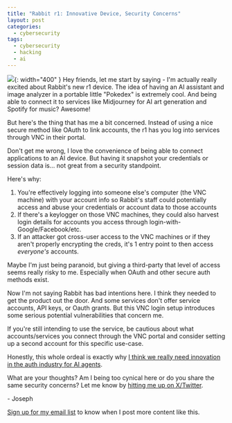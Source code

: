 ```yaml
---
title: "Rabbit r1: Innovative Device, Security Concerns"
layout: post
categories:
  - cybersecurity
tags:
  - cybersecurity
  - hacking
  - ai
---
```

![](/assets/images/rabbit-r1-security-concerns.png){: width="400" }
Hey friends, let me start by saying - I'm actually really excited about Rabbit's new r1 device. The idea of having an AI assistant and image analyzer in a portable little "Pokedex" is extremely cool. And being able to connect it to services like Midjourney for AI art generation and Spotify for music? Awesome!

But here's the thing that has me a bit concerned. Instead of using a nice secure method like OAuth to link accounts, the r1 has you log into services through VNC in their portal.

Don't get me wrong, I love the convenience of being able to connect applications to an AI device. But having it snapshot your credentials or session data is... not great from a security standpoint. 

Here's why:

1. You're effectively logging into someone else's computer (the VNC machine) with your account info so Rabbit's staff could potentially access and abuse your credentials or account data to those accounts
2. If there's a keylogger on those VNC machines, they could also harvest login details for accounts you access through login-with-Google/Facebook/etc. 
3. If an attacker got cross-user access to the VNC machines or if they aren't properly encrypting the creds, it's 1 entry point to then access _everyone's_ accounts.

Maybe I'm just being paranoid, but giving a third-party that level of access seems really risky to me. Especially when OAuth and other secure auth methods exist.

Now I'm not saying Rabbit has bad intentions here. I think they needed to get the product out the door. And some services don't offer service accounts, API keys, or Oauth grants. But this VNC login setup introduces some serious potential vulnerabilities that concern me.

If you're still intending to use the service, be cautious about what accounts/services you connect through the VNC portal and consider setting up a second account for this specific use-case.

Honestly, this whole ordeal is exactly why [I think we really need innovation in the auth industry for AI agents](/ai/2024/02/05/secure-ai-agents.html).

What are your thoughts? Am I being too cynical here or do you share the same security concerns? 
Let me know by [hitting me up on X/Twitter](https://x.com/rez0__).

\- Joseph

[Sign up for my email list](https://thacker.beehiiv.com/subscribe) to know when I post more content like this.  

<meta name="twitter:card" content="summary_large_image" />
<meta name="twitter:site" content="@rez0__" />
<meta name="twitter:creator" content="@rez0__" />
<meta property="og:url" content="https://josephthacker.com/cybersecurity/2024/04/26/rabbit-r1-innovative-device-security-concerns.html" />
<meta property="og:title" content="Rabbit's New r1 Device: Cool Tech, But Is It Secure?" />
<meta property="og:description" content="A blog post exploring the potential security risks of Rabbit's new r1 device and its reliance on a VNC remote desktop portal for account authentication." />
<meta property="og:image" content="https://josephthacker.com/assets/images/rabbit-r1-security-concerns.png" />
